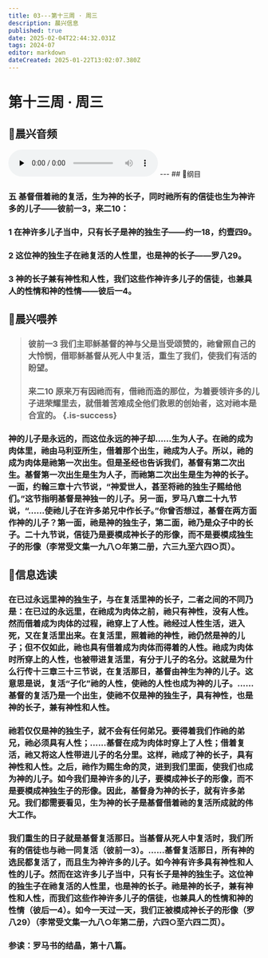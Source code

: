 ```yaml
---
title: 03---第十三周 · 周三
description: 晨兴信息
published: true
date: 2025-02-04T22:44:32.031Z
tags: 2024-07
editor: markdown
dateCreated: 2025-01-22T13:02:07.380Z
---
```


# 第十三周 · 周三

## 🎵晨兴音频
<audio id="audio" controls="" preload="none">
      <source id="mp3" src="/2024-07/week13/week13day3.mp3">
</audio>
---
## 📖纲目

### 五	基督借着祂的复活，生为神的长子，同时祂所有的信徒也生为神许多的儿子——彼前一3，来二10：

### 1	在神许多儿子当中，只有长子是神的独生子——约一18，约壹四9。

### 2	这位神的独生子在祂复活的人性里，也是神的长子——罗八29。

### 3	神的长子兼有神性和人性，我们这些作神许多儿子的信徒，也兼具人的性情和神的性情——彼后一4。

## 📖晨兴喂养

>### 彼前一3    我们主耶稣基督的神与父是当受颂赞的，祂曾照自己的大怜悯，借耶稣基督从死人中复活，重生了我们，使我们有活的盼望。
>
>### 来二10    原来万有因祂而有，借祂而造的那位，为着要领许多的儿子进荣耀里去，就借着苦难成全他们救恩的创始者，这对祂本是合宜的。 {.is-success}

### 神的儿子是永远的，而这位永远的神子却……生为人子。在祂的成为肉体里，祂由马利亚所生，借着那个出生，祂成为人子。所以，祂的成为肉体是祂第一次出生。但是圣经也告诉我们，基督有第二次出生。基督第一次出生是生为人子，而祂第二次出生是生为神的长子。一面，约翰三章十六节说，“神爱世人，甚至将祂的独生子赐给他们。”这节指明基督是神独一的儿子。另一面，罗马八章二十九节说，“……使祂儿子在许多弟兄中作长子。”你曾否想过，基督在两方面作神的儿子？第一面，祂是神的独生子，第二面，祂乃是众子中的长子。二十九节说，信徒乃是要模成神长子的形像，而不是要模成独生子的形像（李常受文集一九八○年第二册，六三九至六四○页）。

## 📖信息选读

### 在已过永远里神的独生子，与在复活里神的长子，二者之间的不同乃是：在已过的永远里，在祂成为肉体之前，祂只有神性，没有人性。然而借着成为肉体的过程，祂穿上了人性。祂经过人性生活，进入死，又在复活里出来。在复活里，照着祂的神性，祂仍然是神的儿子；但不仅如此，祂也具有借着成为肉体而得着的人性。祂成为肉体时所穿上的人性，也被带进复活里，有分于儿子的名分。这就是为什么行传十三章三十三节说，在复活那日，基督由神生为神的儿子。这意思是说，复活“子化”祂的人性，使祂的人性也成为神的儿子。……基督的复活乃是一个出生，使祂不仅是神的独生子，具有神性，也是神的长子，兼有神性和人性。

### 祂若仅仅是神的独生子，就不会有任何弟兄。要得着我们作祂的弟兄，祂必须具有人性；……基督在成为肉体时穿上了人性；借着复活，祂又将这人性带进儿子的名分里。这样，祂成了神的长子，具有神性和人性。之后，祂作为赐生命的灵，进到我们里面，使我们也成为神的儿子。如今我们是神许多的儿子，要模成神长子的形像，而不是要模成神独生子的形像。因此，基督身为神的长子，就有许多弟兄。我们都需要看见，生为神的长子是基督借着祂的复活所成就的伟大工作。

### 我们重生的日子就是基督复活那日。当基督从死人中复活时，我们所有的信徒也与祂一同复活（彼前一3）。……基督复活那日，所有神的选民都复活了，而且生为神许多的儿子。如今神有许多具有神性和人性的儿子。然而在这许多儿子当中，只有长子是神的独生子。这位神的独生子在祂复活的人性里，也是神的长子。祂是神的长子，兼有神性和人性，而我们这些作神许多儿子的信徒，也兼具人的性情和神的性情（彼后一4）。如今一天过一天，我们正被模成神长子的形像（罗八29）（李常受文集一九八○年第二册，六四○至六四二页）。

### 参读：罗马书的结晶，第十八篇。

<!-- Google tag (gtag.js) -->

<script async src="https://www.googletagmanager.com/gtag/js?id=G-1P8709Z16T"></script>
<script>
  window.dataLayer = window.dataLayer || [];
  function gtag(){dataLayer.push(arguments);}
  gtag('js', new Date());

  gtag('config', 'G-1P8709Z16T');
</script>

